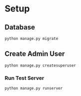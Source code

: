 # Setup

## Database

```
python manage.py migrate
```

## Create Admin User

```
python manage.py createsuperuser
```
### Run Test Server

```
python manage.py runserver
```
